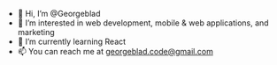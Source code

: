 - 👋 Hi, I’m @Georgeblad
- 👀 I’m interested in web development, mobile & web applications, and marketing
- 🌱 I’m currently learning React
- 📫 You can reach me at georgeblad.code@gmail.com
